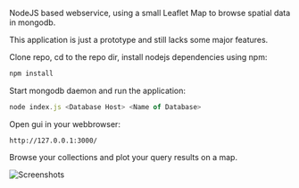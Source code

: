 NodeJS based webservice, using a small Leaflet Map to browse spatial data in mongodb.

This application is just a prototype and still lacks some major features.

Clone repo, cd to the repo dir, install nodejs dependencies using npm:
```js
npm install 
```

Start mongodb daemon and run the application:
```js
node index.js <Database Host> <Name of Database>
```

Open gui in your webbrowser:
```
http://127.0.0.1:3000/
```

Browse your collections and plot your query results on a map.

![Screenshots](https://raw.github.com/buddebej/mongodb_GeodataBrowser/master/screenshots/gui_screenshot.png) 
